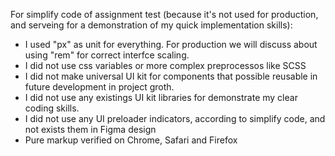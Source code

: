 
For simplify code of assignment test (because it's not used for production, and serveing for a demonstration of my quick implementation skills):

- I used "px" as unit for everything. For production we will discuss about using "rem" for correct interfce scaling.
- I did not use css variables or more complex preprocessos like SCSS
- I did not make universal UI kit for components that possible reusable in future development in project groth.
- I did not use any existings UI kit libraries for demonstrate my clear coding skills.
- I did not use any UI preloader indicators, according to simplify code, and not exists them in Figma design
- Pure markup verified on Chrome, Safari and Firefox

